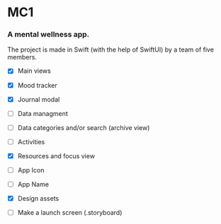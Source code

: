 # MC1
### A mental wellness app.
The project is made in Swift (with the help of SwiftUI) by a team of five members. 
 * [x] Main views
 * [x] Mood tracker
 * [x] Journal modal 
 * [ ] Data managment 
 * [ ] Data categories and/or search (archive view)
 * [ ] Activities
 * [x] Resources and focus view
 * [ ] App Icon
 * [ ] App Name
 * [x] Design assets
 * [ ] Make a launch screen (.storyboard)

